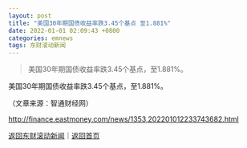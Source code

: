 ```yaml
---
layout: post
title: "美国30年期国债收益率跌3.45个基点 至1.881%"
date: 2022-01-01 02:09:43 +0800
categories: emnews
tags: 东财滚动新闻
---
```

> 美国30年期国债收益率跌3.45个基点，至1.881%。

<p>美国30年期国债收益率跌3.45个基点，至1.881%。</p><p class="em_media">（文章来源：智通财经网）</p>

<http://finance.eastmoney.com/news/1353,202201012233743682.html>

[返回东财滚动新闻](//finews.withounder.com/emnews/)｜[返回首页](//finews.withounder.com/)